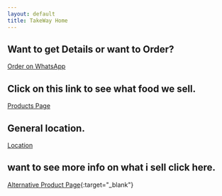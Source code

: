 ```yaml
---
layout: default
title: TakeWay Home
---
```


## Want to get Details or want to Order?
[Order on WhatsApp](https://wa.me/27656772625?text=Hello%20%F0%9F%98%81%0AIs%20the%20%28item%20names%20e.g.%2C%20jaffels%2C%20burger%2C%20etc.%29%20available%3F%20If%20so%2C%20can%20I%20order%20%28amount%29%20of%20%28product%20name%29%20and%20%28amount%29%20of%20%28product%20name%29%3F)

## Click on this link to see what food we sell.
[Products Page](https://electroboy10.github.io/TakeWay.github.io/products)

## General location.
[Location](https://maps.app.goo.gl/vDgT3D6rJisTjN4Z9)

## want to see more info on what i sell click here.
[Alternative Product Page](https://share.samsungcloud.com/sharedalbum/6JN1UIcZI4){:target="_blank"}
